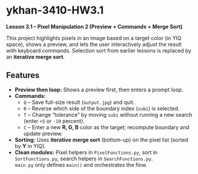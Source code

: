 # ykhan-3410-HW3.1
**Lesson 3.1 – Pixel Manipulation 2 (Preview + Commands + Merge Sort)**

This project highlights pixels in an image based on a target color (in YIQ space), shows a preview,
and lets the user interactively adjust the result with keyboard commands. Selection sort from earlier
lessons is replaced by an **iterative merge sort**.

## Features
- **Preview then loop:** Shows a preview first, then enters a prompt loop.
- **Commands:**
  - `Q` – Save full-size result (`output.jpg`) and quit.
  - `R` – Reverse which side of the boundary index (`subi`) is selected.
  - `T` – Change “tolerance” by moving `subi` without running a new search (enter `+5` or `-10` percent).
  - `C` – Enter a new **R, G, B** color as the target; recompute boundary and update preview.
- **Sorting:** Uses **iterative merge sort** (bottom-up) on the pixel list (sorted by **Y** in YIQ).
- **Clean modules:** Pixel helpers in `PixelFunctions.py`, sort in `SortFunctions.py`, search helpers in `SearchFunctions.py`.  
  `main.py` only defines `main()` and orchestrates the flow.
